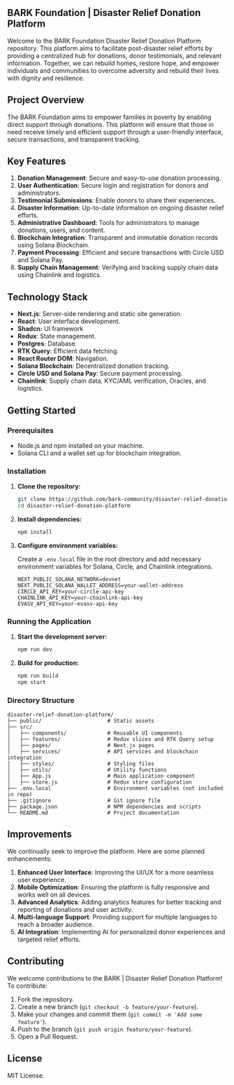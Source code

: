 ## BARK Foundation | Disaster Relief Donation Platform

Welcome to the BARK Foundation Disaster Relief Donation Platform repository. This platform aims to facilitate post-disaster relief efforts by providing a centralized hub for donations, donor testimonials, and relevant information. Together, we can rebuild homes, restore hope, and empower individuals and communities to overcome adversity and rebuild their lives with dignity and resilience.

## Project Overview

The BARK Foundation aims to empower families in poverty by enabling direct support through donations. This platform will ensure that those in need receive timely and efficient support through a user-friendly interface, secure transactions, and transparent tracking.

## Key Features

1. **Donation Management**: Secure and easy-to-use donation processing.
2. **User Authentication**: Secure login and registration for donors and administrators.
3. **Testimonial Submissions**: Enable donors to share their experiences.
4. **Disaster Information**: Up-to-date information on ongoing disaster relief efforts.
5. **Administrative Dashboard**: Tools for administrators to manage donations, users, and content.
6. **Blockchain Integration**: Transparent and immutable donation records using Solana Blockchain.
7. **Payment Processing**: Efficient and secure transactions with Circle USD and Solana Pay.
8. **Supply Chain Management**: Verifying and tracking supply chain data using Chainlink and logistics.

## Technology Stack

- **Next.js**: Server-side rendering and static site generation.
- **React**: User interface development.
- **Shadcn:** UI framework
- **Redux**: State management.
- **Postgres**: Database.
- **RTK Query**: Efficient data fetching.
- **React Router DOM**: Navigation.
- **Solana Blockchain**: Decentralized donation tracking.
- **Circle USD and Solana Pay**: Secure payment processing.
- **Chainlink**: Supply chain data, KYC/AML verification, Oracles, and logistics.

## Getting Started

### Prerequisites

- Node.js and npm installed on your machine.
- Solana CLI and a wallet set up for blockchain integration.

### Installation

1. **Clone the repository:**

   ```bash
   git clone https://github.com/bark-community/disaster-relief-donation-platform.git
   cd disaster-relief-donation-platform
   ```

2. **Install dependencies:**

   ```bash
   npm install
   ```

3. **Configure environment variables:**

   Create a `.env.local` file in the root directory and add necessary environment variables for Solana, Circle, and Chainlink integrations.

   ```plaintext
   NEXT_PUBLIC_SOLANA_NETWORK=devnet
   NEXT_PUBLIC_SOLANA_WALLET_ADDRESS=your-wallet-address
   CIRCLE_API_KEY=your-circle-api-key
   CHAINLINK_API_KEY=your-chainlink-api-key
   EVASV_API_KEY=your-evasv-api-key
   ```

### Running the Application

1. **Start the development server:**

   ```bash
   npm run dev
   ```

2. **Build for production:**

   ```bash
   npm run build
   npm start
   ```

### Directory Structure

```
disaster-relief-donation-platform/
├── public/                     # Static assets
├── src/
│   ├── components/             # Reusable UI components
│   ├── features/               # Redux slices and RTK Query setup
│   ├── pages/                  # Next.js pages
│   ├── services/               # API services and blockchain integration
│   ├── styles/                 # Styling files
│   ├── utils/                  # Utility functions
│   ├── App.js                  # Main application component
│   ├── store.js                # Redux store configuration
├── .env.local                  # Environment variables (not included in repo)
├── .gitignore                  # Git ignore file
├── package.json                # NPM dependencies and scripts
└── README.md                   # Project documentation
```

## Improvements

We continually seek to improve the platform. Here are some planned enhancements:

1. **Enhanced User Interface**: Improving the UI/UX for a more seamless user experience.
2. **Mobile Optimization**: Ensuring the platform is fully responsive and works well on all devices.
3. **Advanced Analytics**: Adding analytics features for better tracking and reporting of donations and user activity.
4. **Multi-language Support**: Providing support for multiple languages to reach a broader audience.
5. **AI Integration**: Implementing AI for personalized donor experiences and targeted relief efforts.

## Contributing

We welcome contributions to the BARK | Disaster Relief Donation Platform! To contribute:

1. Fork the repository.
2. Create a new branch (`git checkout -b feature/your-feature`).
3. Make your changes and commit them (`git commit -m 'Add some feature'`).
4. Push to the branch (`git push origin feature/your-feature`).
5. Open a Pull Request.

## License

MIT License.

